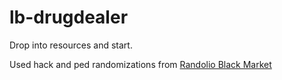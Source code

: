 # lb-drugdealer

Drop into resources and start.

Used hack and ped randomizations from [Randolio Black Market](https://github.com/Randolio/randol_blackmarket)
